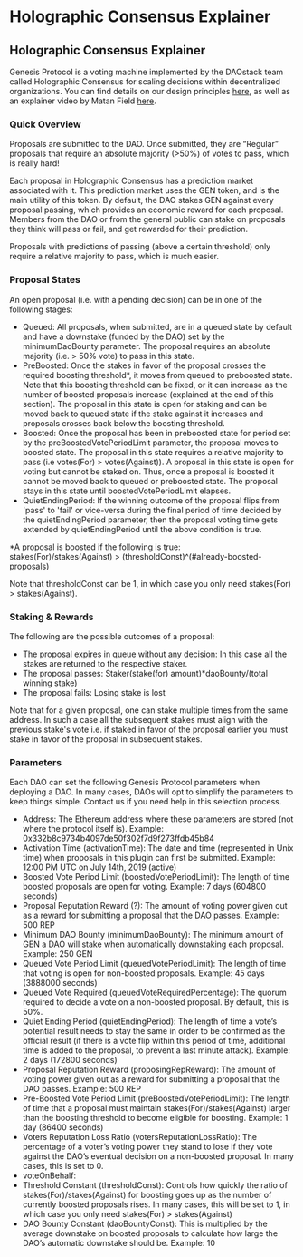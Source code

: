 # Holographic Consensus Explainer

## Holographic Consensus Explainer

Genesis Protocol is a voting machine implemented by the DAOstack team called Holographic Consensus for scaling decisions within decentralized organizations. You can find details on our design principles [here](https://medium.com/daostack/holographic-consensus-part-1-116a73ba1e1c), as well as an explainer video by Matan Field [here](https://www.youtube.com/watch?v=1De0MoStSkY&ab_channel=DappConBerlin). 

### Quick Overview

Proposals are submitted to the DAO. Once submitted, they are “Regular” proposals that require an absolute majority \(&gt;50%\) of votes to pass, which is really hard!

Each proposal in Holographic Consensus has a prediction market associated with it. This prediction market uses the GEN token, and is the main utility of this token. By default, the DAO stakes GEN against every proposal passing, which provides an economic reward for each proposal. Members from the DAO or from the general public can stake on proposals they think will pass or fail, and get rewarded for their prediction. 

Proposals with predictions of passing \(above a certain threshold\) only require a relative majority to pass, which is much easier. 

### Proposal States

An open proposal \(i.e. with a pending decision\) can be in one of the following stages:

* Queued: All proposals, when submitted, are in a queued state by default and have a downstake \(funded by the DAO\) set  by the minimumDaoBounty parameter. The proposal requires an absolute majority \(i.e. &gt; 50% vote\) to pass in this state.
* PreBoosted: Once the stakes in favor of the proposal crosses the required  boosting threshold\*, it moves from queued to preboosted state. Note that this boosting threshold can be fixed, or it can increase as the number of boosted proposals increase \(explained at the end of this section\). The proposal in this state is open for staking and can be moved back to queued state if the stake against it increases and proposals crosses back below the boosting threshold. 
* Boosted: Once the proposal has been in preboosted state for period set by the preBoostedVotePeriodLimit parameter, the proposal moves to boosted state. The proposal in this state requires a relative majority to pass \(i.e votes\(For\) &gt; votes\(Against\)\). A proposal in this state is open for voting but cannot be staked on. Thus, once a proposal is boosted it cannot be moved back to queued or preboosted state. The proposal stays in this state until boostedVotePeriodLimit elapses.
* QuietEndingPeriod: If the winning outcome of the proposal flips from 'pass' to 'fail' or vice-versa during the final period of time decided by the quietEndingPeriod parameter, then the proposal voting time gets extended by quietEndingPeriod until the above condition is true.

\*A proposal is boosted if the following is true:  
stakes\(For\)/stakes\(Against\) &gt; \(thresholdConst\)^\(\#already-boosted-proposals\)

Note that thresholdConst can be 1, in which case you only need stakes\(For\) &gt; stakes\(Against\).

### Staking & Rewards

The following are the possible outcomes of a proposal:

* The proposal expires in queue without any decision: In this case all the stakes are returned to the respective staker.
* The proposal passes: Staker\(stake\(for\) amount\)\*daoBounty/\(total winning stake\)
* The proposal fails: Losing stake is lost

Note that for a given proposal, one can stake multiple times from the same address. In such a case all the subsequent stakes must align with the previous stake's vote i.e. if staked in favor of the proposal earlier you must stake in favor of the proposal in subsequent stakes.

### Parameters

Each DAO can set the following Genesis Protocol parameters when deploying a DAO. In many cases, DAOs will opt to simplify the parameters to keep things simple. Contact us if you need help in this selection process.

* Address: The Ethereum address where these parameters are stored \(not where the protocol itself is\). Example: 0x332b8c9734b4097de50f302f7d9f273ffdb45b84
* Activation Time \(activationTime\): The date and time \(represented in Unix time\) when proposals in this plugin can first be submitted. Example: 12:00 PM UTC on July 14th, 2019 \(active\)
* Boosted Vote Period Limit \(boostedVotePeriodLimit\): The length of time boosted proposals are open for voting. Example: 7 days \(604800 seconds\)
* Proposal Reputation Reward \(?\): The amount of voting power given out as a reward for submitting a proposal that the DAO passes. Example: 500 REP
* Minimum DAO Bounty \(minimumDaoBounty\): The minimum amount of GEN a DAO will stake when automatically downstaking each proposal. Example: 250 GEN
* Queued Vote Period Limit \(queuedVotePeriodLimit\): The length of time that voting is open for non-boosted proposals. Example: 45 days \(3888000 seconds\)
* Queued Vote Required \(queuedVoteRequiredPercentage\): The quorum required to decide a vote on a non-boosted proposal. By default, this is 50%. 
* Quiet Ending Period \(quietEndingPeriod\): The length of time a vote’s potential result needs to stay the same in order to be confirmed as the official result \(if there is a vote flip within this period of time, additional time is added to the proposal, to prevent a last minute attack\). Example: 2 days \(172800 seconds\)
* Proposal Reputation Reward \(proposingRepReward\): The amount of voting power given out as a reward for submitting a proposal that the DAO passes. Example: 500 REP
* Pre-Boosted Vote Period Limit \(preBoostedVotePeriodLimit\): The length of time that a proposal must maintain stakes\(For\)/stakes\(Against\) larger than the boosting threshold to become eligible for boosting. Example: 1 day \(86400 seconds\)
* Voters Reputation Loss Ratio \(votersReputationLossRatio\): The percentage of a voter’s voting power they stand to lose if they vote against the DAO’s eventual decision on a non-boosted proposal. In many cases, this is set to 0.
* voteOnBehalf:
* Threshold Constant \(thresholdConst\): Controls how quickly the ratio of stakes\(For\)/stakes\(Against\) for boosting goes up as the number of currently boosted proposals rises. In many cases, this will be set to 1, in which case you only need stakes\(For\) &gt; stakes\(Against\)
* DAO Bounty Constant \(daoBountyConst\): This is multiplied by the average downstake on boosted proposals to calculate how large the DAO’s automatic downstake should be. Example: 10

